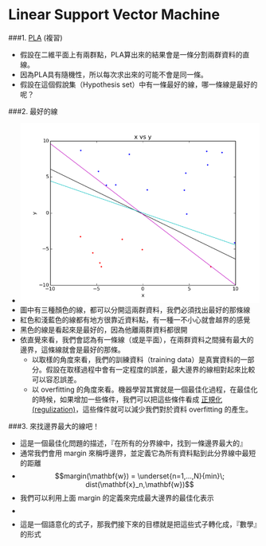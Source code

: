 # Linear Support Vector Machine

###1. [PLA](https://github.com/frank770504/PLA) (複習)
 - 假設在二維平面上有兩群點，PLA算出來的結果會是一條分割兩群資料的直線。
 - 因為PLA具有隨機性，所以每次求出來的可能不會是同一條。
 - 假設在這個假說集（Hypothesis set）中有一條最好的線，哪一條線是最好的呢？

###2. 最好的線
 - ![pla_seperation_lines](pla_seperation_line.png)
  - 圖中有三種顏色的線，都可以分開這兩群資料，我們必須找出最好的那條線
  - 紅色和淺藍色的線都有地方很靠近資料點，有一種一不小心就會越界的感覺
  - 黑色的線是看起來是最好的，因為他離兩群資料都很開
 - 依直覺來看，我們會認為有一條線（或是平面），在兩群資料之間擁有最大的邊界，這條線就會是最好的那條。
   - 以取樣的角度來看，我們的訓練資料（training data）是真實資料的一部分。假設在取樣過程中會有一定程度的誤差，最大邊界的線相對起來比較可以容忍誤差。
   - 以 overfitting 的角度來看。機器學習其實就是一個最佳化過程，在最佳化的時候，如果增加一些條件，我們可以把這些條件看成 [正規化(regulization)](https://en.wikipedia.org/wiki/Regularization_%28mathematics%29)，這些條件就可以減少我們對於資料 overfitting 的產生。

###3. 來找邊界最大的線吧！
 - 這是一個最佳化問題的描述，『在所有的分界線中，找到一條邊界最大的』
 - 通常我們會用 margin 來稱呼邊界，並定義它為所有資料點到此分界線中最短的距離
  - $$margin(\mathbf{w}) = \underset{n=1,...,N}{min}\; dist(\mathbf{x}_n,\mathbf{w})$$
 - 我們可以利用上面 margin 的定義來完成最大邊界的最佳化表示
  - $$$$
  - 這是一個語意化的式子，那我們接下來的目標就是把這些式子轉化成，『數學』的形式
